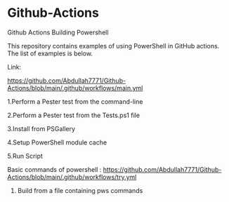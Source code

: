 # Github-Actions
Github Actions Building Powershell

This repository contains examples of using PowerShell in GitHub actions. The list of examples is below.

Link:

https://github.com/Abdullah7771/Github-Actions/blob/main/.github/workflows/main.yml

1.Perform a Pester test from the command-line

2.Perform a Pester test from the Tests.ps1 file

3.Install from PSGallery

4.Setup PowerShell module cache

5.Run Script


Basic commands of powershell :
https://github.com/Abdullah7771/Github-Actions/blob/main/.github/workflows/try.yml


1. Build from a file containing pws commands
